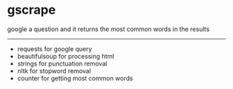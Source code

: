 # gscrape

google a question and it returns the most common words in the results

---

- requests for google query
- beautifulsoup for processing html
- strings for punctuation removal
- nltk for stopword removal
- counter for getting most common words
